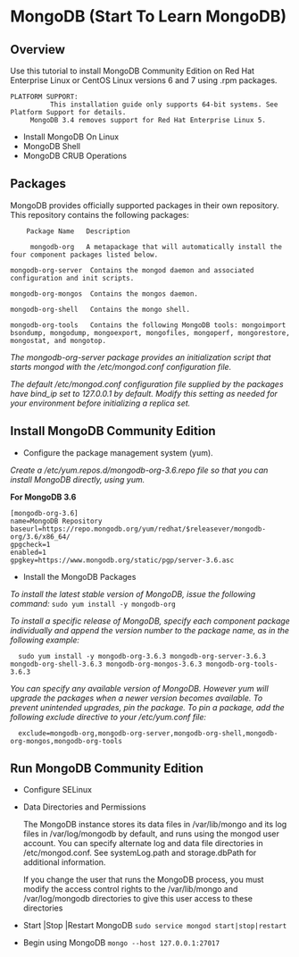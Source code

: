 # MongoDB (Start To Learn MongoDB)

## Overview

Use this tutorial to install MongoDB Community Edition on Red Hat Enterprise Linux or CentOS Linux versions 6 and 7 using .rpm packages.

```
PLATFORM SUPPORT:
          This installation guide only supports 64-bit systems. See Platform Support for details.
     MongoDB 3.4 removes support for Red Hat Enterprise Linux 5.
```
- Install MongoDB On Linux
- MongoDB Shell
- MongoDB CRUB Operations

## Packages

MongoDB provides officially supported packages in their own repository. This repository contains the following packages:
 ```
     Package Name	Description

      mongodb-org	A metapackage that will automatically install the four component packages listed below.

mongodb-org-server	Contains the mongod daemon and associated configuration and init scripts.

mongodb-org-mongos	Contains the mongos daemon.

mongodb-org-shell	Contains the mongo shell.

mongodb-org-tools	Contains the following MongoDB tools: mongoimport bsondump, mongodump, mongoexport, mongofiles, mongoperf, mongorestore, mongostat, and mongotop.
```
*The mongodb-org-server package provides an initialization script that starts mongod with the /etc/mongod.conf configuration file.*

*The default /etc/mongod.conf configuration file supplied by the packages have bind_ip set to 127.0.0.1 by default. Modify this setting as needed for your environment before initializing a replica set.*

## Install MongoDB Community Edition

- Configure the package management system (yum).

*Create a /etc/yum.repos.d/mongodb-org-3.6.repo file so that you can install MongoDB directly, using yum.*

**For MongoDB 3.6**

```
[mongodb-org-3.6]
name=MongoDB Repository
baseurl=https://repo.mongodb.org/yum/redhat/$releasever/mongodb-org/3.6/x86_64/
gpgcheck=1
enabled=1
gpgkey=https://www.mongodb.org/static/pgp/server-3.6.asc
```

- Install the MongoDB Packages

*To install the latest stable version of MongoDB, issue the following command:*
  `sudo yum install -y mongodb-org ` 

*To install a specific release of MongoDB, specify each component package individually and append the version number to the package name, as in the following example:*

```
  sudo yum install -y mongodb-org-3.6.3 mongodb-org-server-3.6.3 mongodb-org-shell-3.6.3 mongodb-org-mongos-3.6.3 mongodb-org-tools-3.6.3
```
*You can specify any available version of MongoDB. However yum will upgrade the packages when a newer version becomes available. To prevent unintended upgrades, pin the package. To pin a package, add the following exclude directive to your /etc/yum.conf file:*

```
  exclude=mongodb-org,mongodb-org-server,mongodb-org-shell,mongodb-org-mongos,mongodb-org-tools
```

## Run MongoDB Community Edition
 
 - Configure SELinux
 - Data Directories and Permissions
   
    The MongoDB instance stores its data files in /var/lib/mongo and its log files in /var/log/mongodb by default, and runs using the mongod user account. You can specify alternate log and data file directories in /etc/mongod.conf. See systemLog.path and storage.dbPath for additional information.

    If you change the user that runs the MongoDB process, you must modify the access control rights to the /var/lib/mongo and /var/log/mongodb directories to give this user access to these directories

 - Start |Stop |Restart MongoDB 
   `sudo service mongod start|stop|restart`
 - Begin using MongoDB
   `mongo --host 127.0.0.1:27017`
